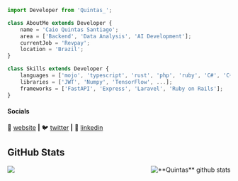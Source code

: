 ```js
import Developer from 'Quintas_';

class AboutMe extends Developer {
    name = 'Caio Quintas Santiago';
    area = ['Backend', 'Data Analysis', 'AI Development'];
    currentJob = 'Revpay';
    location = 'Brazil';
}

class Skills extends Developer {
    languages = ['mojo', 'typescript', 'rust', 'php', 'ruby', 'C#', 'C++'];
    libraries = ['JWT', 'Numpy', 'TensorFlow', ...];
    frameworks = ['FastAPI', 'Express', 'Laravel', 'Ruby on Rails'];
}
```

[website]: https://quintas-gui.vercel.app/

[twitter]: https://twitter.com/https_quintas

[linkedin]: https://www.linkedin.com/in/caio-quintas/

#### Socials

🏡 [website][website] **|**
🐦 [twitter][twitter] **|**
👔 [linkedin][linkedin]

## **GitHub Stats**

<a href="https://github.com/Quinntas">
  <img align="left" src="https://github-readme-stats.vercel.app/api/top-langs/?username=Quinntas&theme=dracula&hide_langs_below=1&line_height=27" />
</a>

<a href="https://github.com/Quinntas">
 <img align="right" src="https://github-readme-stats.vercel.app/api?username=Quinntas&show_icons=true&theme=dracula&line_height=27" alt="**Quintas** github stats"/>
</a>

